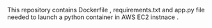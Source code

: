 This repository contains Dockerfile , requirements.txt and app.py file needed to launch a python container in AWS EC2 instnace .

